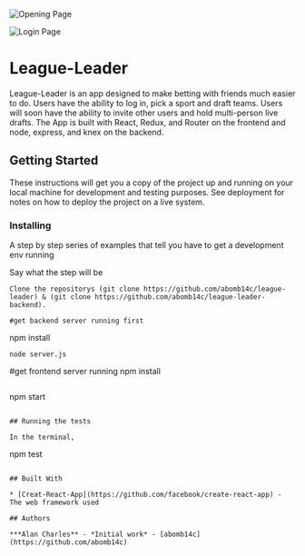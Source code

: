 ![Opening Page](./src/assets/openingscreen.png)

![Login Page](./src/assets/loginscreen.png)


# League-Leader

League-Leader is an app designed to make betting with friends much easier to do. Users have the ability to log in, pick a sport and draft teams. Users will soon have the ability to invite other users and hold multi-person live drafts. The App is built with React, Redux, and Router on the frontend and node, express, and knex on the backend. 



## Getting Started

These instructions will get you a copy of the project up and running on your local machine for development and testing purposes. See deployment for notes on how to deploy the project on a live system.


### Installing

A step by step series of examples that tell you have to get a development env running

Say what the step will be

```
Clone the repositorys (git clone https://github.com/abomb14c/league-leader) & (git clone https://github.com/abomb14c/league-leader-backend).
```
```
#get backend server running first
```
npm install 
```
node server.js
```

#get frontend server running
npm install
```
```
npm start
```

## Running the tests

In the terminal, 

```
npm test
```

## Built With

* [Creat-React-App](https://github.com/facebook/create-react-app) - The web framework used

## Authors

***Alan Charles** - *Initial work* - [abomb14c](https://github.com/abomb14c)
